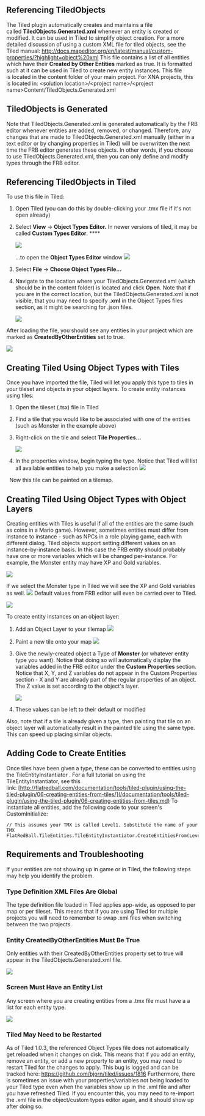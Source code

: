 ## Referencing TiledObjects

The Tiled plugin automatically creates and maintains a file called **TiledObjects.Generated.xml** whenever an entity is created or modified. It can be used in Tiled to simplify object creation. For a more detailed discussion of using a custom XML file for tiled objects, see the Tiled manual: <http://docs.mapeditor.org/en/latest/manual/custom-properties/?highlight=object%20xml> This file contains a list of all entities which have their **Created by Other Entities** marked as true. It is formatted such at it can be used in Tiled to create new entity instances. This file is located in the content folder of your main project. For XNA projects, this is located in: \<solution location\>/\<project name\>/\<project name\>Content/TiledObjects.Generated.xml

## TiledObjects is Generated

Note that TiledObjects.Generated.xml is generated automatically by the FRB editor whenever entities are added, removed, or changed. Therefore, any changes that are made to TiledObjects.Generated.xml manually (either in a text editor or by changing properties in Tiled) will be overwritten the next time the FRB editor generates these objects. In other words, if you choose to use TiledObjects.Generated.xml, then you can only define and modify types through the FRB editor.

## Referencing TiledObjects in Tiled

To use this file in Tiled:

1.  Open Tiled (you can do this by double-clicking your .tmx file if it's not open already)

2.  Select **View** -\> ****Object Types Editor.**** In newer versions of tiled, it may be called **Custom Types Editor**. ****

    ![](/media/2018-12-img_5c22ac940a2dc.png)

    ...to open the **Object Types Editor** window ![](/media/2017-11-img_5a0679f01841a.png)

3.  Select **File** -\> **Choose Object Types File...**

4.  Navigate to the location where your TiledObjects.Generated.xml (which should be in the content folder) is located and click **Open**. Note that if you are in the correct location, but the TiledObjects.Generated.xml is not visible, that you may need to specify **.xml** in the Object Types files section, as it might be searching for .json files.

    ![](/media/2017-11-img_5a07599a7109a.png)

After loading the file, you should see any entities in your project which are marked as **CreatedByOtherEntities** set to true.

![](/media/2017-11-img_5a0759e66c544.png)

## Creating Tiled Using Object Types with Tiles

Once you have imported the file, Tiled will let you apply this type to tiles in your tileset and objects in your object layers. To create entity instances using tiles:

1.  Open the tileset (.tsx) file in Tiled

2.  Find a tile that you would like to be associated with one of the entities (such as Monster in the example above)

3.  Right-click on the tile and select **Tile Properties...**

    ![](/media/2017-11-img_5a076066b498e.png)

4.  In the properties window, begin typing the type. Notice that Tiled will list all available entities to help you make a selection [![](/media/2017-11-2017-11-11_13-42-57.gif)](/media/2017-11-2017-11-11_13-42-57.gif)

  Now this tile can be painted on a tilemap.

## Creating Tiled Using Object Types with Object Layers

Creating entities with Tiles is useful if all of the entities are the same (such as coins in a Mario game). However, sometimes entities must differ from instance to instance - such as NPCs in a role playing game, each with different dialog. Tiled objects support setting different values on an instance-by-instance basis. In this case the FRB entity should probably have one or more variables which will be changed per-instance. For example, the Monster entity may have XP and Gold variables.

![](/media/2017-11-img_5a0785ad72bdb.png)

If we select the Monster type in Tiled we will see the XP and Gold variables as well. ![](/media/2017-11-img_5a0785f21b23c.png) Default values from FRB editor will even be carried over to Tiled.

![](/media/2017-11-img_5a07894bdab5b.png)

To create entity instances on an object layer:

1.  Add an Object Layer to your tilemap [![](/media/2017-11-2017-11-11_16-22-34.gif)](/media/2017-11-2017-11-11_16-22-34.gif)

2.  Paint a new tile onto your map [![](/media/2017-11-2017-11-11_16-24-45.gif)](/media/2017-11-2017-11-11_16-24-45.gif)

3.  Give the newly-created object a Type of **Monster** (or whatever entity type you want). Notice that doing so will automatically display the variables added in the FRB editor under the **Custom Properties** section. Notice that X, Y, and Z variables do not appear in the Custom Properties section - X and Y are already part of the regular properties of an object. The Z value is set according to the object's layer.

    ![](/media/2017-11-img_5a0787624b1c3.png)

4.  These values can be left to their default or modified

Also, note that if a tile is already given a type, then painting that tile on an object layer will automatically result in the painted tile using the same type. This can speed up placing similar objects.

## Adding Code to Create Entities

Once tiles have been given a type, these can be converted to entities using the TileEntityInstantiator . For a full tutorial on using the TileEntityInstantiator, see this link: [http://flatredball.com/documentation/tools/tiled-plugin/using-the-tiled-plugin/06-creating-entities-from-tiles/](/documentation/tools/tiled-plugin/using-the-tiled-plugin/06-creating-entities-from-tiles.md) To instantiate all entities, add the following code to your screen's CustomInitialize:

``` lang:c#
// This assumes your TMX is called Level1. Substitute the name of your TMX
FlatRedBall.TileEntities.TileEntityInstantiator.CreateEntitiesFrom(Level1);
```

## Requirements and Troubleshooting

If your entities are not showing up in game or in Tiled, the following steps may help you identify the problem.

### Type Definition XML Files Are Global

The type definition file loaded in Tiled applies app-wide, as opposed to per map or per tileset. This means that if you are using Tiled for multiple projects you will need to remember to swap .xml files when switching between the two projects.

### Entity CreatedByOtherEntities Must Be True

Only entities with their CreatedByOtherEntities property set to true will appear in the TiledObjects.Generated.xml file.

![](/media/2017-11-img_5a078306b89e8.png)

### Screen Must Have an Entity List

Any screen where you are creating entities from a .tmx file must have a a list for each entity type.

![](/media/2017-11-img_5a078364558b2.png)

### Tiled May Need to be Restarted

As of Tiled 1.0.3, the referenced Object Types file does not automatically get reloaded when it changes on disk. This means that if you add an entity, remove an entity, or add a new property to an entity, you may need to restart Tiled for the changes to apply. This bug is logged and can be tracked here: <https://github.com/bjorn/tiled/issues/1816> Furthermore, there is sometimes an issue with your properties/variables not being loaded to your Tiled type even when the variables show up in the .xml file and after you have refreshed Tiled. If you encounter this, you may need to re-import the .xml file in the object/custom types editor again, and it should show up after doing so.

## 
